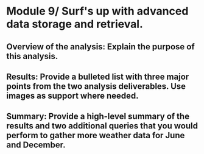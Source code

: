# Module 9/ Surf's up with advanced data storage and retrieval. 


## Overview of the analysis: Explain the purpose of this analysis.

## Results: Provide a bulleted list with three major points from the two analysis deliverables. Use images as support where needed.

## Summary: Provide a high-level summary of the results and two additional queries that you would perform to gather more weather data for June and December.

